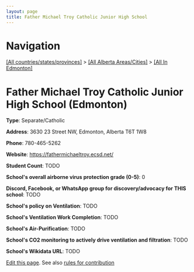 ```yaml
---
layout: page
title: Father Michael Troy Catholic Junior High School
---
```

# Navigation

[[All countries/states/provinces]](../../..) > [[All Alberta Areas/Cities]](../..) > [[All In Edmonton]](..)

# Father Michael Troy Catholic Junior High School (Edmonton)

**Type**: Separate/Catholic

**Address**: 3630 23 Street NW, Edmonton, Alberta T6T 1W8

**Phone**: 780-465-5262

**Website**: <https://fathermichaeltroy.ecsd.net/>

**Student Count**: TODO

**School's overall airborne virus protection grade (0-5)**: 0

**Discord, Facebook, or WhatsApp group for discovery/advocacy for THIS school**: TODO

**School's policy on Ventilation**: TODO

**School's Ventilation Work Completion**: TODO

**School's Air-Purification**: TODO

**School's CO2 monitoring to actively drive ventilation and filtration**: TODO

**School's Wikidata URL**: TODO


[Edit this page](https://github.com/ventilate-schools/AB/edit/main/./Edmonton/Father_Michael_Troy_Catholic_Junior_High_School.md). See also [rules for contribution](../../../contribution-rules/)